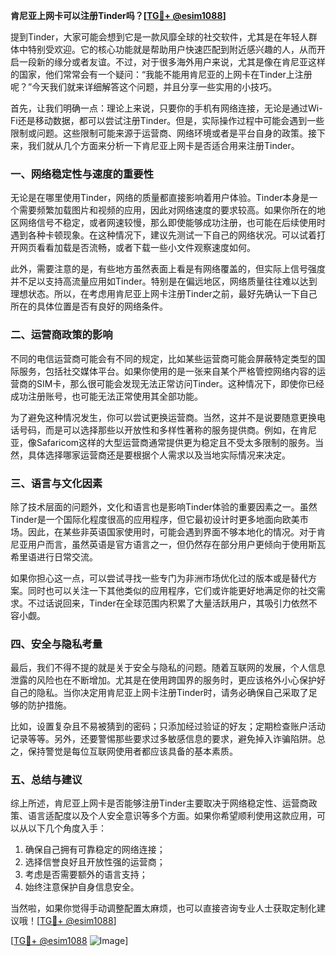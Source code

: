 **肯尼亚上网卡可以注册Tinder吗？[[TG💪+ @esim1088](https://t.me/s/esim1088)]**

提到Tinder，大家可能会想到它是一款风靡全球的社交软件，尤其是在年轻人群体中特别受欢迎。它的核心功能就是帮助用户快速匹配到附近感兴趣的人，从而开启一段新的缘分或者友谊。不过，对于很多海外用户来说，尤其是像在肯尼亚这样的国家，他们常常会有一个疑问：“我能不能用肯尼亚的上网卡在Tinder上注册呢？”今天我们就来详细解答这个问题，并且分享一些实用的小技巧。

首先，让我们明确一点：理论上来说，只要你的手机有网络连接，无论是通过Wi-Fi还是移动数据，都可以尝试注册Tinder。但是，实际操作过程中可能会遇到一些限制或问题。这些限制可能来源于运营商、网络环境或者是平台自身的政策。接下来，我们就从几个方面来分析一下肯尼亚上网卡是否适合用来注册Tinder。

### **一、网络稳定性与速度的重要性**
无论是在哪里使用Tinder，网络的质量都直接影响着用户体验。Tinder本身是一个需要频繁加载图片和视频的应用，因此对网络速度的要求较高。如果你所在的地区网络信号不稳定，或者网速较慢，那么即使能够成功注册，也可能在后续使用时遇到各种卡顿现象。在这种情况下，建议先测试一下自己的网络状况。可以试着打开网页看看加载是否流畅，或者下载一些小文件观察速度如何。

此外，需要注意的是，有些地方虽然表面上看是有网络覆盖的，但实际上信号强度并不足以支持高流量应用如Tinder。特别是在偏远地区，网络质量往往难以达到理想状态。所以，在考虑用肯尼亚上网卡注册Tinder之前，最好先确认一下自己所在的具体位置是否有良好的网络条件。

### **二、运营商政策的影响**
不同的电信运营商可能会有不同的规定，比如某些运营商可能会屏蔽特定类型的国际服务，包括社交媒体平台。如果你使用的是一张来自某个严格管控网络内容的运营商的SIM卡，那么很可能会发现无法正常访问Tinder。这种情况下，即使你已经成功注册账号，也可能无法正常使用其全部功能。

为了避免这种情况发生，你可以尝试更换运营商。当然，这并不是说要随意更换电话号码，而是可以选择那些以开放性和多样性著称的服务提供商。例如，在肯尼亚，像Safaricom这样的大型运营商通常提供更为稳定且不受太多限制的服务。当然，具体选择哪家运营商还是要根据个人需求以及当地实际情况来决定。

### **三、语言与文化因素**
除了技术层面的问题外，文化和语言也是影响Tinder体验的重要因素之一。虽然Tinder是一个国际化程度很高的应用程序，但它最初设计时更多地面向欧美市场。因此，在某些非英语国家使用时，可能会遇到界面不够本地化的情况。对于肯尼亚用户而言，虽然英语是官方语言之一，但仍然存在部分用户更倾向于使用斯瓦希里语进行日常交流。

如果你担心这一点，可以尝试寻找一些专门为非洲市场优化过的版本或是替代方案。同时也可以关注一下其他类似的应用程序，它们或许能更好地满足你的社交需求。不过话说回来，Tinder在全球范围内积累了大量活跃用户，其吸引力依然不容小觑。

### **四、安全与隐私考量**
最后，我们不得不提的就是关于安全与隐私的问题。随着互联网的发展，个人信息泄露的风险也在不断增加。尤其是在使用跨国界的服务时，更应该格外小心保护好自己的隐私。当你决定用肯尼亚上网卡注册Tinder时，请务必确保自己采取了足够的防护措施。

比如，设置复杂且不易被猜到的密码；只添加经过验证的好友；定期检查账户活动记录等等。另外，还要警惕那些要求过多敏感信息的要求，避免掉入诈骗陷阱。总之，保持警觉是每位互联网使用者都应该具备的基本素质。

### **五、总结与建议**
综上所述，肯尼亚上网卡是否能够注册Tinder主要取决于网络稳定性、运营商政策、语言适配度以及个人安全意识等多个方面。如果你希望顺利使用这款应用，可以从以下几个角度入手：

1. 确保自己拥有可靠稳定的网络连接；
2. 选择信誉良好且开放性强的运营商；
3. 考虑是否需要额外的语言支持；
4. 始终注意保护自身信息安全。

当然啦，如果你觉得手动调整配置太麻烦，也可以直接咨询专业人士获取定制化建议哦！[[TG💪+ @esim1088](https://t.me/s/esim1088)]

[[TG💪+ @esim1088](https://t.me/s/esim1088) ![Image](https://i.postimg.cc/4NQfJmqS/Snipaste-2025-05-13-00-14-12.png)]